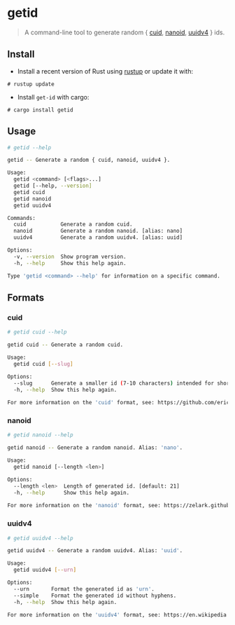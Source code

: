 # getid

> A command-line tool to generate random { [cuid](https://github.com/ericelliott/cuid), [nanoid](https://zelark.github.io/nano-id-cc/), [uuidv4](https://en.wikipedia.org/wiki/Universally_unique_identifier#Version_4_(random)) } ids.

## Install

- Install a recent version of Rust using [rustup](https://rustup.rs/) or update
it with:
```
# rustup update
```

- Install `get-id` with cargo:
```
# cargo install getid
```

## Usage

```sh
# getid --help

getid -- Generate a random { cuid, nanoid, uuidv4 }.

Usage:
  getid <command> [<flags>...]
  getid [--help, --version]
  getid cuid
  getid nanoid
  getid uuidv4

Commands:
  cuid           Generate a random cuid.
  nanoid         Generate a random nanoid. [alias: nano]
  uuidv4         Generate a random uuidv4. [alias: uuid]

Options:
  -v, --version  Show program version.
  -h, --help     Show this help again.

Type 'getid <command> --help' for information on a specific command.
```

## Formats

### cuid

```sh
# getid cuid --help

getid cuid -- Generate a random cuid.

Usage:
  getid cuid [--slug]

Options:
  --slug      Generate a smaller id (7-10 characters) intended for short urls.
  -h, --help  Show this help again.
  
For more information on the 'cuid' format, see: https://github.com/ericelliott/cuid.
```

### nanoid

```sh
# getid nanoid --help

getid nanoid -- Generate a random nanoid. Alias: 'nano'.

Usage:
  getid nanoid [--length <len>]

Options:
  --length <len>  Length of generated id. [default: 21]
  -h, --help      Show this help again.
  
For more information on the 'nanoid' format, see: https://zelark.github.io/nano-id-cc/.
```

### uuidv4

```sh
# getid uuidv4 --help

getid uuidv4 -- Generate a random uuidv4. Alias: 'uuid'.

Usage:
  getid uuidv4 [--urn]

Options:
  --urn       Format the generated id as 'urn'.
  --simple    Format the generated id without hyphens.
  -h, --help  Show this help again.

For more information on the 'uuidv4' format, see: https://en.wikipedia.org/wiki/Universally_unique_identifier#Version_4_(random).
```
